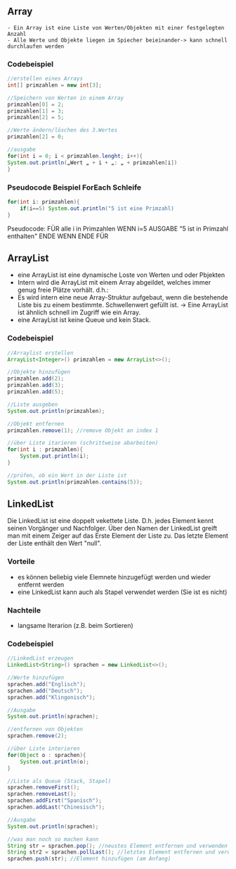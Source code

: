## Array
	- Ein Array ist eine Liste von Werten/Objekten mit einer festgelegten Anzahl
	- Alle Werte und Objekte liegen im Spiecher beieinander-> kann schnell durchlaufen werden

### Codebeispiel

````java
//erstellen eines Arrays
int[] primzahlen = new int[3];

//Speichern von Werten in einem Array
primzahlen[0] = 2;
primzahlen[1] = 3;
primzahlen[2] = 5;

//Werte ändern/löschen des 3.Wertes
primzahlen[2] = 0;

//ausgabe
for(int i = 0; i < primzahlen.lenght; i++){
System.out.println(„Wert „ + i + „: „ + primzahlen[i])
}
````

### Pseudocode Beispiel ForEach Schleife
````java
for(int i: primzahlen){
    if(i==5) System.out.println("5 ist eine Primzahl)
}
````

Pseudocode:
FÜR alle i in Primzahlen
  WENN i=5
    AUSGABE "5 ist in Primzahl enthalten"
  ENDE WENN
ENDE FÜR

## ArrayList
- eine ArrayList ist eine dynamische Loste von Werten und oder Pbjekten
- Intern wird die ArrayList mit einem Array abgeildet, welches immer genug freie Plätze vorhält. d.h.:
- Es wird intern eine neue Array-Struktur aufgebaut, wenn die bestehende Liste bis zu einem bestimmte. Schwellenwert gefüllt ist.
  -> Eine ArrayList ist ähnlich schnell im Zugriff wie ein Array.
- eine ArrayList ist keine Queue und kein Stack.

 ### Codebeispiel
````java
//Arraylist erstellen
ArrayList<Integer>() primzahlen = new ArrayList<>();

//Objekte hinzufügen
primzahlen.add(2);
primzahlen.add(3);
primzahlen.add(5);

//Liste ausgeben
System.out.println(primzahlen);

//Objekt entfernen
primzahlen.remove(1); //remove Objekt an index 1

//über Liste itarieren (schrittweise abarbeiten)
for(int i : primzahlen){
	System.put.println(i);
}

//prüfen, ob ein Wert in der Liste ist
System.out.println(primzahlen.contains(5));
````

## LinkedList
Die LinkedList ist eine doppelt vekettete Liste. D.h. jedes Element kennt seinen Vorgänger und Nachfolger. 
Über den Namen der LinkedList greift man mit einem Zeiger auf das Erste Element der Liste zu. 
Das letzte Element der Liste enthält den Wert "null".

### Vorteile
- es können beliebig viele Elemnete hinzugefügt werden und wieder entfernt werden
- eine LinkedList kann auch als Stapel verwendet werden (Sie ist es nicht)

### Nachteile
- langsame Iterarion (z.B. beim Sortieren)

### Codebeispiel
````java
//LinkedList erzeugen
LinkedList<String>() sprachen = new LinkedList<>();

//Werte hinzufügen
sprachen.add("Englisch");
sprachen.add("Deutsch");
sprachen.add("Klingonisch");

//Ausgabe
System.out.println(sprachen);

//entfernen von Objekten
sprachen.remove(2);

//über Liste interieren
for(Object o : sprachen){
	System.out.println(o);
}

//Liste als Queue (Stack, Stapel)
sprachen.removeFirst();
sprachen.removeLast();
sprachen.addFirst("Spanisch");
sprachen.addLast("Chinesisch");

//Ausgabe
System.out.println(sprachen);

//was man noch so machen kann
String str = sprachen.pop(); //neustes Element entfernen und verwenden
String str2 = sprachen.pollLast(); //letztes Element entfernen und verwenden
sprachen.push(str); //Element hinzufügen (am Anfang)
````
